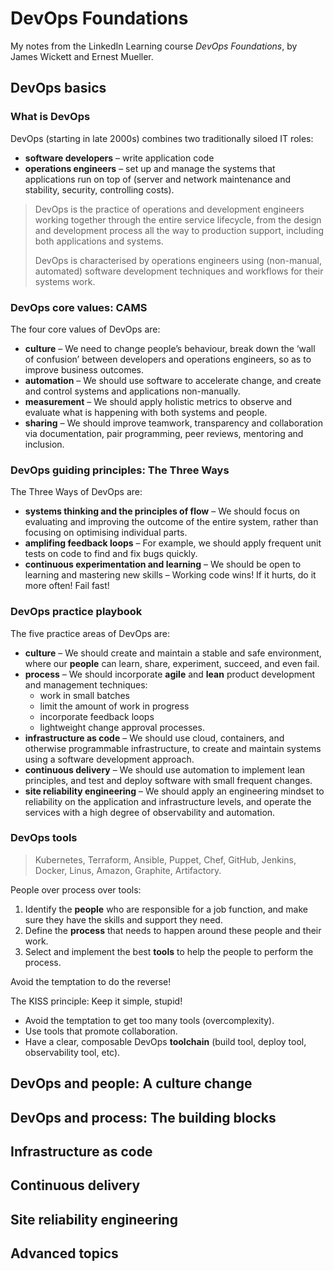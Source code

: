 # DevOps Foundations

My notes from the LinkedIn Learning course *DevOps Foundations*, by James Wickett and Ernest Mueller.

## DevOps basics

### What is DevOps

DevOps (starting in late 2000s) combines two traditionally siloed IT roles:
- **software developers** – write application code
- **operations engineers** – set up and manage the systems that applications run on top of (server and network maintenance and stability, security, controlling costs).

> DevOps is the practice of operations and development engineers working together through the entire service lifecycle, from the design and development process all the way to production support, including both applications and systems.
>
> DevOps is characterised by operations engineers using (non-manual, automated) software development techniques and workflows for their systems work.

### DevOps core values: CAMS

The four core values of DevOps are:
- **culture** – We need to change people’s behaviour, break down the ‘wall of confusion’ between developers and operations engineers, so as to improve business outcomes.
- **automation** – We should use software to accelerate change, and create and control systems and applications non-manually.
- **measurement** – We should apply holistic metrics to observe and evaluate what is happening with both systems and people.
- **sharing** – We should improve teamwork, transparency and collaboration via documentation, pair programming, peer reviews, mentoring and inclusion.

### DevOps guiding principles: The Three Ways

The Three Ways of DevOps are:
- **systems thinking and the principles of flow** – We should focus on evaluating and improving the outcome of the entire system, rather than focusing on optimising individual parts.
- **amplifing feedback loops** – For example, we should apply frequent unit tests on code to find and fix bugs quickly.
- **continuous experimentation and learning** – We should be open to learning and mastering new skills – Working code wins! If it hurts, do it more often! Fail fast!

### DevOps practice playbook

The five practice areas of DevOps are:
- **culture** – We should create and maintain a stable and safe environment, where our **people** can learn, share, experiment, succeed, and even fail.
- **process** – We should incorporate **agile** and **lean** product development and management techniques:
  - work in small batches
  - limit the amount of work in progress
  - incorporate feedback loops
  - lightweight change approval processes.
- **infrastructure as code** – We should use cloud, containers, and otherwise programmable infrastructure, to create and maintain systems using a software development approach.
- **continuous delivery** – We should use automation to implement lean principles, and test and deploy software with small frequent changes.
- **site reliability engineering** – We should apply an engineering mindset to reliability on the application and infrastructure levels, and operate the services with a high degree of observability and automation.

### DevOps tools

> Kubernetes, Terraform, Ansible, Puppet, Chef, GitHub, Jenkins, Docker, Linus, Amazon, Graphite, Artifactory.

People over process over tools:
1. Identify the **people** who are responsible for a job function, and make sure they have the skills and support they need.
2. Define the **process** that needs to happen around these people and their work.
3. Select and implement the best **tools** to help the people to perform the process.

Avoid the temptation to do the reverse!

The KISS principle: Keep it simple, stupid! 
- Avoid the temptation to get too many tools (overcomplexity).
- Use tools that promote collaboration.
- Have a clear, composable DevOps **toolchain** (build tool, deploy tool, observability tool, etc). 

## DevOps and people: A culture change

## DevOps and process: The building blocks

## Infrastructure as code

## Continuous delivery

## Site reliability engineering

## Advanced topics

